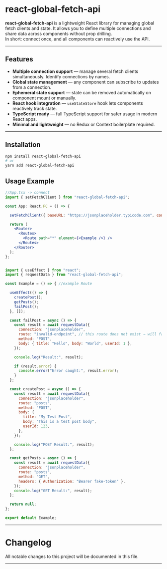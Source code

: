 # react-global-fetch-api

**react-global-fetch-api** is a lightweight React library for managing global fetch clients and state. It allows you to define multiple connections and share data across components without prop drilling.  
In short: connect once, and all components can reactively use the API.

---

## Features

- **Multiple connection support** — manage several fetch clients simultaneously. Identify connections by names.  
- **Global state management** — any component can subscribe to updates from a connection.  
- **Ephemeral state support** — state can be removed automatically on component mount or manually.  
- **React hook integration** — `useStateStore` hook lets components reactively track state.  
- **TypeScript ready** — full TypeScript support for safer usage in modern React apps.  
- **Minimal and lightweight** — no Redux or Context boilerplate required.  

---

## Installation

```bash
npm install react-global-fetch-api
# or
yarn add react-global-fetch-api
```

## Usage Example

```jsx
//App.tsx -> connect 
import { setFetchClient } from "react-global-fetch-api";

const App: React.FC = () => {

  setFetchClient({ baseURL: "https://jsonplaceholder.typicode.com", connection: "jsonplaceholder" });

  return (
    <Router>
      <Routes>
        <Route path="*" element={<Example />} />
      </Routes>
    </Router>
  );
};
```

```jsx

import { useEffect } from "react";
import { requestData } from "react-global-fetch-api";

const Example = () => { //example Route

  useEffect(() => {
    createPost();
    getPosts();
    failPost();
  }, []);

  const failPost = async () => {
    const result = await requestData({
      connection: "jsonplaceholder",
      route: "invalid-endpoint", // this route does not exist → will fail
      method: "POST",
      body: { title: "Hello", body: "World", userId: 1 },
    });

    console.log("Result:", result);

    if (result.error) {
      console.error("Error caught:", result.error);
    }
  };

  const createPost = async () => {
    const result = await requestData({
      connection: "jsonplaceholder",
      route: "posts",
      method: "POST",
      body: {
        title: "My Test Post",
        body: "This is a test post body",
        userId: 123,
      },
    });

    console.log("POST Result:", result);
  };

  const getPosts = async () => {
    const result = await requestData({
      connection: "jsonplaceholder",
      route: "posts",
      method: "GET",
      headers: { Authorization: "Bearer fake-token" },
    });
    console.log("GET Result:", result);
  };

  return null;
};

export default Example;

```
----
# Changelog

All notable changes to this project will be documented in this file.

---

<!-- ## [1.0.3] - 2025-10-22
### Fixed